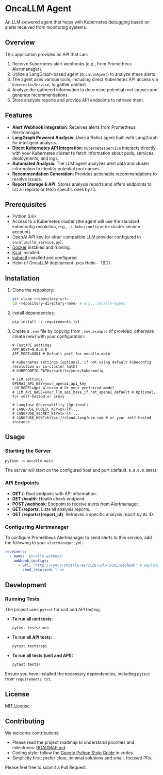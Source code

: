 # OncaLLM Agent

An LLM-powered agent that helps with Kubernetes debugging based on alerts received from monitoring systems.

## Overview

This application provides an API that can:

1. Receive Kubernetes alert webhooks (e.g., from Prometheus Alertmanager).
2. Utilize a LangGraph-based agent (`OncallmAgent`) to analyze these alerts.
3. The agent uses various tools, including direct Kubernetes API access via `KubernetesService`, to gather context.
4. Analyze the gathered information to determine potential root causes and generate recommendations.
5. Store analysis reports and provide API endpoints to retrieve them.

## Features

- **Alert Webhook Integration**: Receives alerts from Prometheus Alertmanager.
- **LangGraph Powered Analysis**: Uses a ReAct agent built with LangGraph for intelligent analysis.
- **Direct Kubernetes API Integration**: `KubernetesService` interacts directly with your Kubernetes cluster to fetch information about pods, services, deployments, and logs.
- **Automated Analysis**: The LLM agent analyzes alert data and cluster information to identify potential root causes.
- **Recommendation Generation**: Provides actionable recommendations to resolve issues.
- **Report Storage & API**: Stores analysis reports and offers endpoints to list all reports or fetch specific ones by ID.

## Prerequisites

- Python 3.8+
- Access to a Kubernetes cluster (the agent will use the standard kubeconfig resolution, e.g., `~/.kube/config` or in-cluster service account).
- OpenAI API key (or other compatible LLM provider configured in `oncallm/llm_service.py`).
- [Docker](https://docs.docker.com/get-docker/) installed and running.
- [Kind](https://kind.sigs.k8s.io/docs/user/quick-start/#installation) installed.
- [kubectl](https://kubernetes.io/docs/tasks/tools/install-kubectl/) installed and configured.
- Helm (if OncaLLM deployment uses Helm - TBD).


## Installation

1. Clone the repository:

    ```bash
    git clone <repository-url>
    cd <repository-directory-name> # e.g., oncallm-agent
    ```

2. Install dependencies:

    ```bash
    pip install -r requirements.txt
    ```

3. Create a `.env` file by copying from `.env.example` (if provided, otherwise create new) with your configuration:

    ```dotenv
    # FastAPI settings
    APP_HOST=0.0.0.0
    APP_PORT=8001 # Default port for oncallm.main

    # Kubernetes settings (optional, if not using default kubeconfig resolution or in-cluster auth)
    # KUBECONFIG_PATH=/path/to/your/kubeconfig

    # LLM settings
    OPENAI_API_KEY=your_openai_api_key
    LLM_MODEL=gpt-4-turbo # Or your preferred model
    # LLM_API_BASE=your_llm_api_base_if_not_openai_default # Optional, for self-hosted or proxy

    # Langfuse Observability (Optional)
    # LANGFUSE_PUBLIC_KEY=pk-lf-...
    # LANGFUSE_SECRET_KEY=sk-lf-...
    # LANGFUSE_HOST=https://cloud.langfuse.com # or your self-hosted instance
    ```

## Usage

### Starting the Server

```bash
python -m oncallm.main
```

The server will start on the configured host and port (default: `0.0.0.0:8001`).

### API Endpoints

- **GET /**: Root endpoint with API information.
- **GET /health**: Health check endpoint.
- **POST /webhook**: Endpoint to receive alerts from Alertmanager.
- **GET /reports**: Lists all analysis reports.
- **GET /reports/{report_id}**: Retrieves a specific analysis report by its ID.

### Configuring Alertmanager

To configure Prometheus Alertmanager to send alerts to this service, add the following to your `alertmanager.yml`:

```yaml
receivers:
  - name: 'oncallm-webhook'
    webhook_configs:
      - url: 'http://<your-oncallm-service-url>:8001/webhook' # Replace with actual URL
        send_resolved: true
```

## Development

### Running Tests

The project uses `pytest` for unit and API testing.

- **To run all unit tests:**
  
    ```bash
    pytest tests/unit
    ```

- **To run all API tests:**

    ```bash
    pytest tests/api
    ```

- **To run all tests (unit and API):**

    ```bash
    pytest tests/
    ```

Ensure you have installed the necessary dependencies, including `pytest` from `requirements.txt`.

## License

[MIT License](LICENSE)

## Contributing

We welcome contributions!

- Please read the project roadmap to understand priorities and milestones: [ROADMAP.md](./ROADMAP.md).
- Coding style: follow the [Google Python Style Guide](https://google.github.io/styleguide/pyguide.html) in codes.
- Simplicity first: prefer clear, minimal solutions and small, focused PRs.

Please feel free to submit a Pull Request.
